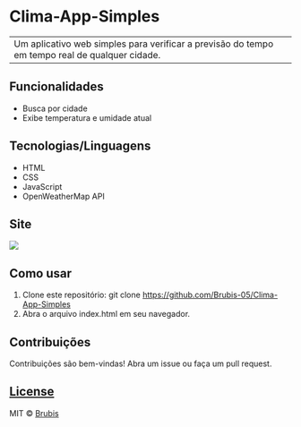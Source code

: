 # Clima-App-Simples

<table>
<tr>
<td>
Um aplicativo web simples para verificar a previsão do tempo em tempo real de qualquer cidade.
</td>
</tr>
</table>


## Funcionalidades
- Busca por cidade
- Exibe temperatura e umidade atual

## Tecnologias/Linguagens
- HTML
- CSS
- JavaScript
- OpenWeatherMap API
  
## Site
![](https://iharsh234.github.io/WebApp/images/demo/web_app_face.JPG)


## Como usar
1. Clone este repositório: git clone https://github.com/Brubis-05/Clima-App-Simples
2. Abra o arquivo index.html em seu navegador.


## Contribuições
Contribuições são bem-vindas! Abra um issue ou faça um pull request.


## [License](https://github.com/iharsh234/WebApp/blob/master/LICENSE.md)

MIT © [Brubis](https://github.com/Brubis-05)

